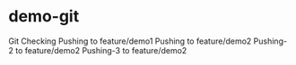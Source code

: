 # demo-git
Git Checking
Pushing to feature/demo1
Pushing to feature/demo2
Pushing-2 to feature/demo2
Pushing-3 to feature/demo2
